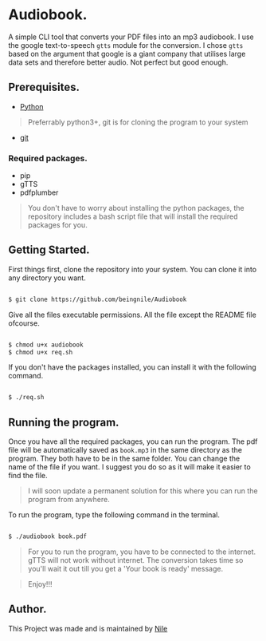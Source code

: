 # Audiobook.

A simple CLI tool  that converts your PDF files into an mp3 audiobook. I use the google text-to-speech `gtts` module for the conversion. I chose `gtts` based on the argument that google is a giant company that utilises large data sets and therefore better audio. Not perfect but good enough.

## Prerequisites.

* [Python](https://www.python.org/downloads/)

> Preferrably python3+, git is for cloning the program to your system

* [git](https://git-scm.com/)

### Required packages.

* pip
* gTTS
* pdfplumber

> You don't have to worry about installing the python packages, the repository includes a bash script file that will install the required packages for you.
## Getting Started.

First things first, clone the repository into your system. You can clone it into any directory you want.

```sh

$ git clone https://github.com/beingnile/Audiobook

```

Give all the files executable permissions. All the file except the README file ofcourse.

```sh

$ chmod u+x audiobook
$ chmod u+x req.sh

```
If you don't have the packages installed, you can install it with the following command.

```sh

$ ./req.sh

```

## Running the program.

Once you have all the required packages, you can run the program.
The pdf file will be automatically saved as `book.mp3` in the same directory as the program. They both have to be in the same folder. You can change the name of the file if you want. I suggest you do so as it will make it easier to find the file.

> I will soon update a permanent solution for this where you can run the program from anywhere.

To run the program, type the following command in the terminal.

```sh

$ ./audiobook book.pdf

```

> For you to run the program, you have to be connected to the internet. gTTS will not work without internet. The conversion takes time so you'll wait it out till you get a 'Your book is ready' message.

> Enjoy!!!
## Author.

This Project was made and is maintained by [Nile](https://github.com/beingnile)